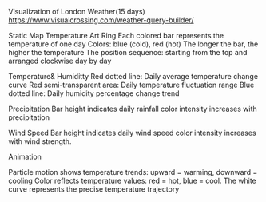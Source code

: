 Visualization of London Weather(15 days)
https://www.visualcrossing.com/weather-query-builder/

Static Map
Temperature Art Ring
Each colored bar represents the temperature of one day
Colors: blue (cold), red (hot)
The longer the bar, the higher the temperature
The position sequence: starting from the top and arranged clockwise day by day

Temperature& Humiditty
Red dotted line: Daily average temperature change curve
Red semi-transparent area: Daily temperature fluctuation range
Blue dotted line: Daily humidity percentage change trend

Precipitation
Bar height indicates daily rainfall
color intensity increases with precipitation

Wind Speed
Bar height indicates daily wind speed
color intensity increases with wind strength.



Animation

Particle motion shows temperature trends: upward = warming, downward = cooling
Color reflects temperature values: red = hot, blue = cool.
The white curve represents the precise temperature trajectory
